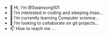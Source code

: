 - 👋 Hi, I’m @Swansong101
- 👀 I’m interested in coding and sleeping lmao...
- 🌱 I’m currently learning Computer science...
- 💞️ I’m looking to collaborate on git projects...
- 📫 How to reach me ...

<!---
Swansong101/Swansong101 is a ✨ special ✨ repository because its `README.md` (this file) appears on your GitHub profile.
You can click the Preview link to take a look at your changes.
--->
